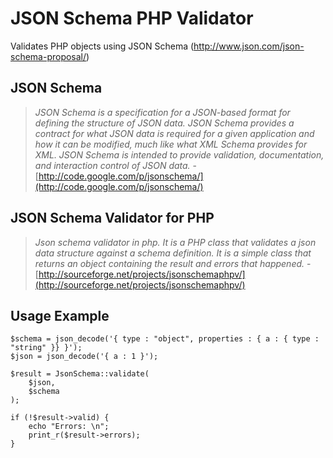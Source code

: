 JSON Schema PHP Validator
=

Validates PHP objects using JSON Schema (http://www.json.com/json-schema-proposal/)

JSON Schema
-

> *JSON Schema is a specification for a JSON-based format for defining the structure of JSON data. JSON Schema provides a contract for what JSON data is required for a given application and how it can be modified, much like what XML Schema provides for XML. JSON Schema is intended to provide validation, documentation, and interaction control of JSON data.* - [http://code.google.com/p/jsonschema/](http://code.google.com/p/jsonschema/)

JSON Schema Validator for PHP
-

> *Json schema validator in php. It is a PHP class that validates a json data structure against a schema definition. It is a simple class that returns an object containing the result and errors that happened.* - [http://sourceforge.net/projects/jsonschemaphpv/](http://sourceforge.net/projects/jsonschemaphpv/)

Usage Example
-

    $schema = json_decode('{ type : "object", properties : { a : { type : "string" }} }');
    $json = json_decode('{ a : 1 }');

    $result = JsonSchema::validate(
        $json,
        $schema
    );

    if (!$result->valid) {
        echo "Errors: \n";
        print_r($result->errors);
    }
